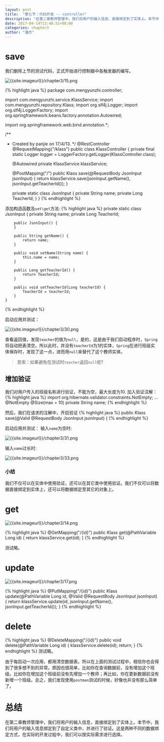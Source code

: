 ```yaml
---
layout: post
title:  "第七节：代码开发 -- controller"
description: "在第二章教师管理中，我们将用户的输入信息，直接绑定到了实体上。本节中，我们将用户的输入信息绑定到了自定义类中，并进行了验证。这是两种不同的数据绑定方式，在实际的开发过程中，我们可以按实际需求进行选择。"
date: 2017-04-14T13:48:51+08:00
categories: chapter3
author: "潘杰"
---
```

# save
我们删除上节的测试代码，正式开始进行控制器中各触发器的编写。

![{{site.imageurl}}/chapter3/15.png]({{site.imageurl}}/chapter3/15.png)

{% highlight java %}
package com.mengyunzhi.controller;

import com.mengyunzhi.service.KlassService;
import com.mengyunzhi.repository.Klass;
import org.slf4j.Logger;
import org.slf4j.LoggerFactory;
import org.springframework.beans.factory.annotation.Autowired;

import org.springframework.web.bind.annotation.*;


/**
 * Created by panjie on 17/4/13.
 */
@RestController
@RequestMapping("/klass")
public class KlassController {
    private final static Logger logger = LoggerFactory.getLogger(KlassController.class);

    @Autowired
    private KlassService klassService;

    @PostMapping("/")
    public Klass save(@RequestBody JsonInput jsonInput) {
        return klassService.save(jsonInput.getName(), jsonInput.getTeacherId());
    }

    private static class JsonInput {
        private String name;
        private Long TeacherId;
    }
}
{% endhighlight %}

添加构造函数及`set\get`方法:
{% highlight java %}
    private static class JsonInput {
        private String name;
        private Long TeacherId;

        public JsonInput() {
        }

        public String getName() {
            return name;
        }

        public void setName(String name) {
            this.name = name;
        }

        public Long getTeacherId() {
            return TeacherId;
        }

        public void setTeacherId(Long teacherId) {
            TeacherId = teacherId;
        }
    }
{% endhighlight %}

启动应用并测试：

![{{site.imageurl}}/chapter3/30.png]({{site.imageurl}}/chapter3/30.png)

查看返回值，发现`teacher`的值为`null`，是的，这是由于我们启动程序时，`Spring`将自动把表清空。所以此时，并没有`teacherId`为1的实体，`Spring`在进行班级实体保存时，发现了这一点，进而用`null`来替代了这个教师实体。

> 思索：如果避免在测试时`teacher`返回`null`呢?

## 增加验证
我们对用户传入的班级名称进行验证，不能为空，最大长度为10.
加入验证注解：
{% highlight java %}
import org.hibernate.validator.constraints.NotEmpty;
        ...
        @NotEmpty
        @Size(max = 10)
        private String name;
{% endhighlight %}

然后，我们在请求的注解中，开启验证
{% highlight java %}
public Klass save(@Valid @RequestBody JsonInput jsonInput) {
{% endhighlight %}

启动应用并测试：
输入`name`为空时:

![{{site.imageurl}}/chapter3/31.png]({{site.imageurl}}/chapter3/31.png)

输入`name`过长时:

![{{site.imageurl}}/chapter3/33.png]({{site.imageurl}}/chapter3/33.png)


### 小结
我们不仅可以在实体中使用验证，还可以在其它类中使用验证。我们不仅可以将数据直接绑定到实体上，还可以将数据绑定至其它的对象上。


# get
![{{site.imageurl}}/chapter3/14.png]({{site.imageurl}}/chapter3/14.png)

{% highlight java %}
    @GetMapping("/{id}")
    public Klass get(@PathVariable Long id) {
        return klassService.get(id);
    }
{% endhighlight %}

测试略。

# update
![{{site.imageurl}}/chapter3/17.png]({{site.imageurl}}/chapter3/17.png)

{% highlight java %}
    @PutMapping("/{id}")
    public Klass update(@PathVariable Long id, @Valid @RequestBody JsonInput jsonInput) {
        return klassService.update(id, jsonInput.getName(), jsonInput.getTeacherId());
    }
{% endhighlight %}

# delete
{% highlight java %}
    @DeleteMapping("/{id}")
    public void delete(@PathVariable Long id) {
        klassService.delete(id);
        return;
    }
{% endhighlight %}
测试略。

由于每启动一次应用，都用清空数据表。所以在上面的测试过程中，相信你也会得到了很多想不到的异常。原因也很简单，比如你在查询数据前，没有增加这个班级。比如你在增加这个班级前没有先增加一个教师；再比如，你在更新数据前没有新增一个班级。总之，我们发现使用`postman`测试的时候，好像也并没有那么简单了。

# 总结
在第二章教师管理中，我们将用户的输入信息，直接绑定到了实体上。本节中，我们将用户的输入信息绑定到了自定义类中，并进行了验证。这是两种不同的数据绑定方式，在实际的开发过程中，我们可以按实际需求进行选择。



